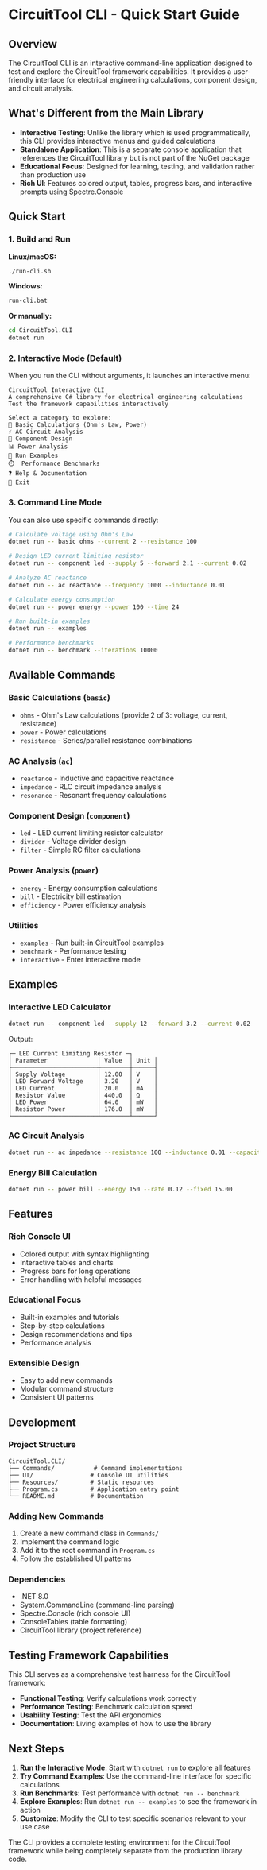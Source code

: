 # CircuitTool CLI - Quick Start Guide

## Overview

The CircuitTool CLI is an interactive command-line application designed to test and explore the CircuitTool framework capabilities. It provides a user-friendly interface for electrical engineering calculations, component design, and circuit analysis.

## What's Different from the Main Library

- **Interactive Testing**: Unlike the library which is used programmatically, this CLI provides interactive menus and guided calculations
- **Standalone Application**: This is a separate console application that references the CircuitTool library but is not part of the NuGet package
- **Educational Focus**: Designed for learning, testing, and validation rather than production use
- **Rich UI**: Features colored output, tables, progress bars, and interactive prompts using Spectre.Console

## Quick Start

### 1. Build and Run

**Linux/macOS:**
```bash
./run-cli.sh
```

**Windows:**
```cmd
run-cli.bat
```

**Or manually:**
```bash
cd CircuitTool.CLI
dotnet run
```

### 2. Interactive Mode (Default)

When you run the CLI without arguments, it launches an interactive menu:

```
CircuitTool Interactive CLI
A comprehensive C# library for electrical engineering calculations
Test the framework capabilities interactively

Select a category to explore:
🧮 Basic Calculations (Ohm's Law, Power)
⚡ AC Circuit Analysis  
🔧 Component Design
📊 Power Analysis
🎯 Run Examples
⏱️  Performance Benchmarks
❓ Help & Documentation
🚪 Exit
```

### 3. Command Line Mode

You can also use specific commands directly:

```bash
# Calculate voltage using Ohm's Law
dotnet run -- basic ohms --current 2 --resistance 100

# Design LED current limiting resistor
dotnet run -- component led --supply 5 --forward 2.1 --current 0.02

# Analyze AC reactance
dotnet run -- ac reactance --frequency 1000 --inductance 0.01

# Calculate energy consumption
dotnet run -- power energy --power 100 --time 24

# Run built-in examples
dotnet run -- examples

# Performance benchmarks
dotnet run -- benchmark --iterations 10000
```

## Available Commands

### Basic Calculations (`basic`)
- `ohms` - Ohm's Law calculations (provide 2 of 3: voltage, current, resistance)
- `power` - Power calculations
- `resistance` - Series/parallel resistance combinations

### AC Analysis (`ac`)
- `reactance` - Inductive and capacitive reactance
- `impedance` - RLC circuit impedance analysis
- `resonance` - Resonant frequency calculations

### Component Design (`component`)
- `led` - LED current limiting resistor calculator
- `divider` - Voltage divider design
- `filter` - Simple RC filter calculations

### Power Analysis (`power`)
- `energy` - Energy consumption calculations
- `bill` - Electricity bill estimation
- `efficiency` - Power efficiency analysis

### Utilities
- `examples` - Run built-in CircuitTool examples
- `benchmark` - Performance testing
- `interactive` - Enter interactive mode

## Examples

### Interactive LED Calculator
```bash
dotnet run -- component led --supply 12 --forward 3.2 --current 0.02
```

Output:
```
┌─ LED Current Limiting Resistor ─┐
│ Parameter              │ Value  │ Unit │
├────────────────────────┼────────┼──────┤
│ Supply Voltage         │ 12.00  │ V    │
│ LED Forward Voltage    │ 3.20   │ V    │
│ LED Current            │ 20.0   │ mA   │
│ Resistor Value         │ 440.0  │ Ω    │
│ LED Power              │ 64.0   │ mW   │
│ Resistor Power         │ 176.0  │ mW   │
└────────────────────────┴────────┴──────┘
```

### AC Circuit Analysis
```bash
dotnet run -- ac impedance --resistance 100 --inductance 0.01 --capacitance 0.000001 --frequency 1000
```

### Energy Bill Calculation
```bash
dotnet run -- power bill --energy 150 --rate 0.12 --fixed 15.00
```

## Features

### Rich Console UI
- Colored output with syntax highlighting
- Interactive tables and charts
- Progress bars for long operations
- Error handling with helpful messages

### Educational Focus
- Built-in examples and tutorials
- Step-by-step calculations
- Design recommendations and tips
- Performance analysis

### Extensible Design
- Easy to add new commands
- Modular command structure
- Consistent UI patterns

## Development

### Project Structure
```
CircuitTool.CLI/
├── Commands/           # Command implementations
├── UI/                # Console UI utilities
├── Resources/         # Static resources
├── Program.cs         # Application entry point
└── README.md          # Documentation
```

### Adding New Commands
1. Create a new command class in `Commands/`
2. Implement the command logic
3. Add it to the root command in `Program.cs`
4. Follow the established UI patterns

### Dependencies
- .NET 8.0
- System.CommandLine (command-line parsing)
- Spectre.Console (rich console UI)
- ConsoleTables (table formatting)
- CircuitTool library (project reference)

## Testing Framework Capabilities

This CLI serves as a comprehensive test harness for the CircuitTool framework:

- **Functional Testing**: Verify calculations work correctly
- **Performance Testing**: Benchmark calculation speed
- **Usability Testing**: Test the API ergonomics
- **Documentation**: Living examples of how to use the library

## Next Steps

1. **Run the Interactive Mode**: Start with `dotnet run` to explore all features
2. **Try Command Examples**: Use the command-line interface for specific calculations
3. **Run Benchmarks**: Test performance with `dotnet run -- benchmark`
4. **Explore Examples**: Run `dotnet run -- examples` to see the framework in action
5. **Customize**: Modify the CLI to test specific scenarios relevant to your use case

The CLI provides a complete testing environment for the CircuitTool framework while being completely separate from the production library code.

